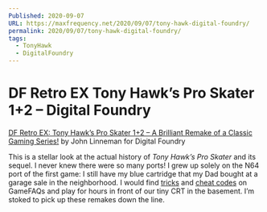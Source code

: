 ```yaml
---
Published: 2020-09-07
URL: https://maxfrequency.net/2020/09/07/tony-hawk-digital-foundry/
permalink: 2020/09/07/tony-hawk-digital-foundry/
tags:
  - TonyHawk
  - DigitalFoundry
---
```

# DF Retro EX Tony Hawk’s Pro Skater 1+2 – Digital Foundry

[DF Retro EX: Tony Hawk’s Pro Skater 1+2 – A Brilliant Remake of a Classic Gaming Series!](https://www.youtube.com/watch?v=ybQv1nfAEr0&t=1685s) by John Linneman for Digital Foundry

This is a stellar look at the actual history of *Tony Hawk’s Pro Skater* and its sequel. I never knew there were so many ports! I grew up solely on the N64 port of the first game: I still have my blue cartridge that my Dad bought at a garage sale in the neighborhood. I would find [tricks](https://gamefaqs.gamespot.com/n64/199059-tony-hawks-pro-skater/faqs/16795) and [cheat codes](https://gamefaqs.gamespot.com/n64/199059-tony-hawks-pro-skater/cheats) on GameFAQs and play for hours in front of our tiny CRT in the basement. I’m stoked to pick up these remakes down the line.